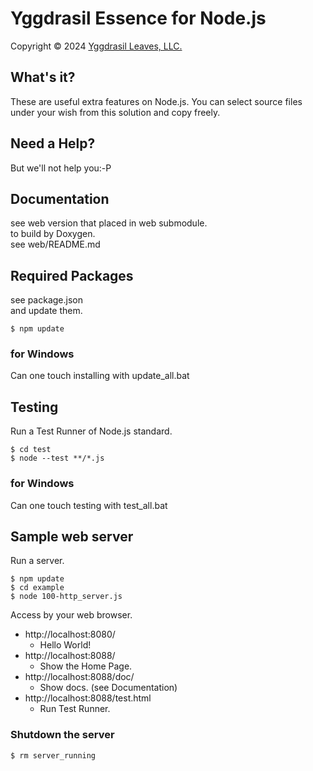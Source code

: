 ﻿# Yggdrasil Essence for Node.js

Copyright © 2024 [Yggdrasil Leaves, LLC.](https://yggdrasil-leaves.com)

## What's it?

These are useful extra features on Node.js.
You can select source files under your wish from this solution and copy freely.

## Need a Help?

But we'll not help you:-P

## Documentation

see web version that placed in web submodule.  
to build by Doxygen.  
see web/README.md  

## Required Packages

see package.json  
and update them.
```
$ npm update
```

### for Windows

Can one touch installing with update_all.bat

## Testing

Run a Test Runner of Node.js standard.  
```
$ cd test
$ node --test **/*.js
```

### for Windows

Can one touch testing with test_all.bat

## Sample web server

Run a server.  
```
$ npm update
$ cd example
$ node 100-http_server.js
```

Access by your web browser.  

- http://localhost:8080/
	- Hello World!
- http://localhost:8088/
	- Show the Home Page.
- http://localhost:8088/doc/
	- Show docs. (see Documentation)
- http://localhost:8088/test.html
	- Run Test Runner.

### Shutdown the server

```
$ rm server_running
```
